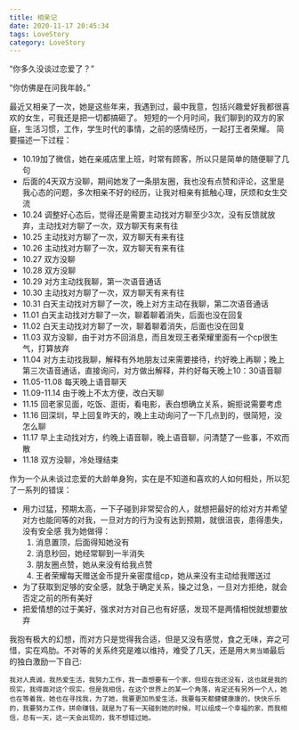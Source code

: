 ```yaml
---
title: 相亲记
date: 2020-11-17 20:45:34
tags: LoveStory
category: LoveStory
---
```

“你多久没谈过恋爱了？”

“你仿佛是在问我年龄。”

<!-- more -->
最近又相亲了一次，她是这些年来，我遇到过，最中我意，包括兴趣爱好我都很喜欢的女生，可我还是把一切都搞砸了。
短短的一个月时间，我们聊到的双方的家庭，生活习惯，工作，学生时代的事情，之前的感情经历，一起打王者荣耀。
简要描述一下过程：
- 10.19加了微信，她在亲戚店里上班，时常有顾客，所以只是简单的随便聊了几句
- 后面的4天双方没聊，期间她发了一条朋友圈，我也没有点赞和评论，这里是我心态的问题，多次相亲不好的经历，让我对相亲有抵触心理，厌烦和女生交流
- 10.24 调整好心态后，觉得还是需要主动找对方聊至少3次，没有反馈就放弃，主动找对方聊了一次，双方聊天有来有往
- 10.25 主动找对方聊了一次，双方聊天有来有往
- 10.26 主动找对方聊了一次，双方聊天有来有往
- 10.27 双方没聊
- 10.28 双方没聊
- 10.29 对方主动找我聊，第一次语音通话
- 10.30 主动找对方聊了一次，双方聊天有来有往
- 10.31 白天主动找对方聊了一次，晚上对方主动在我聊，第二次语音通话
- 11.01 白天主动找对方聊了一次，聊着聊着消失，后面也没在回复
- 11.02 白天主动找对方聊了一次，聊着聊着消失，后面也没在回复
- 11.03 双方没聊，由于对方不回消息，而且发现王者荣耀里面有一个cp很生气，打算放弃
- 11.04 对方主动找我聊，解释有外地朋友过来需要接待，约好晚上再聊；晚上第三次语音通话，直接询问，对方做出解释，并约好每天晚上10：30语音聊
- 11.05-11.08 每天晚上语音聊天
- 11.09-11.14 由于晚上不太方便，改白天聊
- 11.15 回老家见面，吃饭、逛街，看电影，表白想确立关系，婉拒说需要考虑
- 11.16 回深圳，早上回复昨天的，晚上主动询问了一下几点到的，很简短，没怎么聊
- 11.17 早上主动找对方，约晚上语音聊，晚上语音聊，问清楚了一些事，不欢而散
- 11.18 双方没聊，冷处理结束

作为一个从未谈过恋爱的大龄单身狗，实在是不知道和喜欢的人如何相处，所以犯了一系列的错误：
- 用力过猛，预期太高，一下子碰到非常契合的人，就想把最好的给对方并希望对方也能同等的对我，一旦对方的行为没有达到预期，就很沮丧，患得患失，没有安全感
  我为她做得：
    1. 消息置顶，后面得知她没有
    2. 消息秒回，她经常聊到一半消失
    3. 朋友圈点赞，她从来没有给我点赞
    4. 王者荣耀每天赠送金币提升亲密度组cp，她从来没有主动给我赠送过
- 为了获取到足够的安全感，就急于确定关系，操之过急，一旦对方拒绝，就会否定之前的所有美好
- 把爱情想的过于美好，强求对方对自己也有好感，发现不是两情相悦就想要放弃

我抱有极大的幻想，而对方只是觉得我合适，但是又没有感觉，食之无味，弃之可惜，实在鸡肋。不对等的关系终究是难以维持，难受了几天，还是用`大男当婚`最后的独白激励一下自己:
```
我对人真诚，我热爱生活，我努力工作，我一直想要有一个家，但现在我还没有，这也就是我的现实，我得面对这个现实，但是我相信，在这个世界上的某一个角落，肯定还有另外一个人，她也在等着我，她也在寻找我，为了她，我要更加热爱生活，我要每天都健健康康的，快快乐乐的，我要努力工作，拼命赚钱，就是为了有一天碰到她的时候，可以组成一个幸福的家，而我相信，总有一天，这一天会出现的，我不想错过她。
```